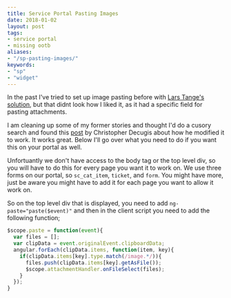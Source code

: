 ```yaml
---
title: Service Portal Pasting Images
date: 2018-01-02
layout: post
tags:
- service portal
- missing ootb
aliases:
- "/sp-pasting-images/"
keywords:
- "sp"
- "widget"
---
```

In the past I've tried to set up image pasting before with [Lars Tange's solution](https://share.servicenow.com/app.do#/detailV2/4fa0b76f137826001d2abbf18144b065/overview), but that didnt look how I liked it, as it had a specific field for pasting attachments.

<!--more-->

I am cleaning up some of my former stories and thought I'd do a cusory search and found this [post](https://community.servicenow.com/message/1227642#1227642) by Christopher Decugis about how he modified it to work.  It works great.  Below I'll go over what you need to do if you want this on your portal as well.

Unfortuantly we don't have access to the body tag or the top level div, so you will have to do this for every page you want it to work on.  We use three forms on our portal, so `sc_cat_item`, `ticket`, and `form`.  You might have more, just be aware you might have to add it for each page you want to allow it work on.

So on the top level div that is displayed, you need to add `ng-paste="paste($event)"` and then in the client script you need to add the following function;

```js
$scope.paste = function(event){
  var files = [];
  var clipData = event.originalEvent.clipboardData;
  angular.forEach(clipData.items, function(item, key){
    if(clipData.items[key].type.match(/image.*/)){
      files.push(clipData.items[key].getAsFile());
      $scope.attachmentHandler.onFileSelect(files);
    }
  });
}
```